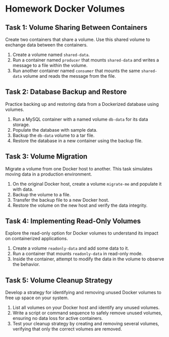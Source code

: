 # Homework Docker Volumes 
## Task 1: Volume Sharing Between Containers

Create two containers that share a volume. Use this shared volume to exchange data between the containers.

1. Create a volume named `shared-data`.
2. Run a container named `producer` that mounts `shared-data` and writes a message to a file within the volume.
3. Run another container named `consumer` that mounts the same `shared-data` volume and reads the message from the file.

## Task 2: Database Backup and Restore

Practice backing up and restoring data from a Dockerized database using volumes.

1. Run a MySQL container with a named volume `db-data` for its data storage.
2. Populate the database with sample data.
3. Backup the `db-data` volume to a tar file.
4. Restore the database in a new container using the backup file.

## Task 3: Volume Migration

Migrate a volume from one Docker host to another. This task simulates moving data in a production environment.

1. On the original Docker host, create a volume `migrate-me` and populate it with data.
2. Backup the volume to a file.
3. Transfer the backup file to a new Docker host.
4. Restore the volume on the new host and verify the data integrity.

## Task 4: Implementing Read-Only Volumes

Explore the read-only option for Docker volumes to understand its impact on containerized applications.

1. Create a volume `readonly-data` and add some data to it.
2. Run a container that mounts `readonly-data` in read-only mode.
3. Inside the container, attempt to modify the data in the volume to observe the behavior.

## Task 5: Volume Cleanup Strategy

Develop a strategy for identifying and removing unused Docker volumes to free up space on your system.

1. List all volumes on your Docker host and identify any unused volumes.
2. Write a script or command sequence to safely remove unused volumes, ensuring no data loss for active containers.
3. Test your cleanup strategy by creating and removing several volumes, verifying that only the correct volumes are removed.


